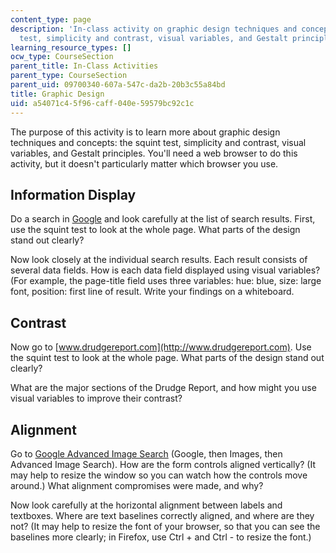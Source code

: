 ```yaml
---
content_type: page
description: 'In-class activity on graphic design techniques and concepts: the squint
  test, simplicity and contrast, visual variables, and Gestalt principles. '
learning_resource_types: []
ocw_type: CourseSection
parent_title: In-Class Activities
parent_type: CourseSection
parent_uid: 09700340-607a-547c-da2b-20b3c55a84bd
title: Graphic Design
uid: a54071c4-5f96-caff-040e-59579bc92c1c
---
```


The purpose of this activity is to learn more about graphic design techniques and concepts: the squint test, simplicity and contrast, visual variables, and Gestalt principles. You'll need a web browser to do this activity, but it doesn't particularly matter which browser you use.

Information Display
-------------------

Do a search in [Google](http://www.google.com) and look carefully at the list of search results. First, use the squint test to look at the whole page. What parts of the design stand out clearly?

Now look closely at the individual search results. Each result consists of several data fields. How is each data field displayed using visual variables? (For example, the page-title field uses three variables: hue: blue, size: large font, position: first line of result. Write your findings on a whiteboard.

Contrast
--------

Now go to [www.drudgereport.com](http://www.drudgereport.com). Use the squint test to look at the whole page. What parts of the design stand out clearly?

What are the major sections of the Drudge Report, and how might you use visual variables to improve their contrast?

Alignment
---------

Go to [Google Advanced Image Search](http://images.google.com/advanced_image_search) (Google, then Images, then Advanced Image Search). How are the form controls aligned vertically? (It may help to resize the window so you can watch how the controls move around.) What alignment compromises were made, and why?

Now look carefully at the horizontal alignment between labels and textboxes. Where are text baselines correctly aligned, and where are they not? (It may help to resize the font of your browser, so that you can see the baselines more clearly; in Firefox, use Ctrl + and Ctrl - to resize the font.)